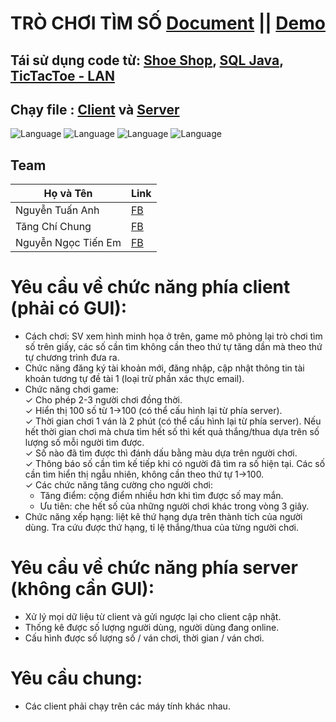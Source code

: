 # TRÒ CHƠI TÌM SỐ [Document](https://github.com/HiamKaito/NUMBER_FINDING_GAME/blob/main/NUMBER_FINDING_GAME/Document/README.md) || [Demo](https://youtu.be/KDLBvzmWwRU)

## Tái sử dụng code từ: [Shoe Shop](https://github.com/HiamKaito/Shop_Manager_System), [SQL Java](https://github.com/HiamKaito/Ket-Noi-SQL-JAVA), [TicTacToe - LAN](https://github.com/HiamKaito/TicTacToe)

## Chạy file : [Client](https://github.com/HiamKaito/NUMBER_FINDING_GAME/blob/main/NUMBER_FINDING_GAME/src/main/java/com/client/number_finding_game/LoginForm.java) và [Server](https://github.com/HiamKaito/NUMBER_FINDING_GAME/blob/main/NUMBER_FINDING_GAME/src/main/java/com/server/number_finding_game/ServerManager.java)

![Language](https://img.shields.io/badge/Language-Java-orange.svg)
![Language](https://img.shields.io/badge/Team-SGU-orange.svg)
![Language](https://img.shields.io/badge/Môn-LTM-orange.svg)
![Language](https://img.shields.io/badge/Type-Game-orange.svg)

## Team
| Họ và Tên  | Link |
| ----- | ----- |
| Nguyễn Tuấn Anh | [FB](https://www.facebook.com/ProHZGOD) |
| Tăng Chí Chung | [FB](https://www.facebook.com/hiamkaito.404/) |
| Nguyễn Ngọc Tiến Em | [FB](https://www.facebook.com/nguyenngoctienem.nguyen) |

# Yêu cầu về chức năng phía client (phải có GUI):
- Cách chơi: SV xem hình minh họa ở trên, game mô phỏng lại trò chơi tìm số trên giấy, các số cần tìm không cần theo thứ tự tăng dần mà theo thứ tự chương trình đưa ra.<br>
- Chức năng đăng ký tài khoản mới, đăng nhập, cập nhật thông tin tài khoản tương tự đề tài 1 (loại trừ phần xác thực email).<br>
- Chức năng chơi game:<br>
  ✓ Cho phép 2-3 người chơi đồng thời.<br>
  ✓ Hiển thị 100 số từ 1->100 (có thể cấu hình lại từ phía server).<br>
  ✓ Thời gian chơi 1 ván là 2 phút (có thể cấu hình lại từ phía server). Nếu hết thời gian chơi mà chưa tìm hết số thì kết quả thắng/thua dựa trên số lượng số mỗi người tìm được.<br>
  ✓ Số nào đã tìm được thì đánh dấu bằng màu dựa trên người chơi.<br>
  ✓ Thông báo số cần tìm kế tiếp khi có người đã tìm ra số hiện tại. Các số cần tìm hiển thị ngẫu nhiên, không cần theo thứ tự 1->100.<br>
  ✓ Các chức năng tăng cường cho người chơi:<br>
  - Tăng điểm: cộng điểm nhiều hơn khi tìm được số may mắn.<br>
  - Ưu tiên: che hết số của những người chơi khác trong vòng 3 giây.<br>
- Chức năng xếp hạng: liệt kê thứ hạng dựa trên thành tích của người dùng. Tra cứu được thứ hạng, tỉ lệ thắng/thua của từng người chơi.<br>
# Yêu cầu về chức năng phía server (không cần GUI):
- Xử lý mọi dữ liệu từ client và gửi ngược lại cho client cập nhật.
- Thống kê được số lượng người dùng, người dùng đang online.
- Cấu hình được số lượng số / ván chơi, thời gian / ván chơi.
# Yêu cầu chung:
- Các client phải chạy trên các máy tính khác nhau.

